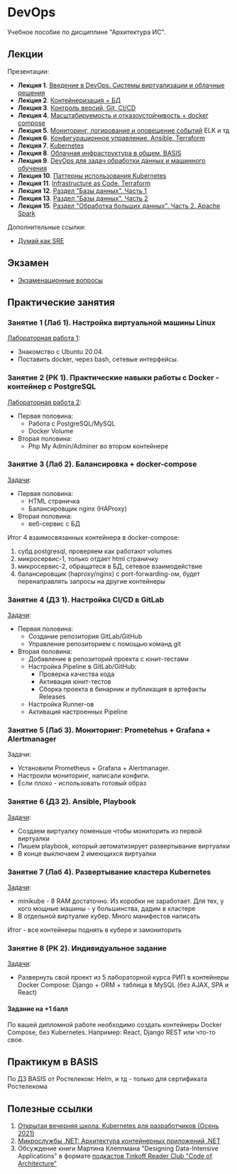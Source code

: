 # DevOps

Учебное пособие по дисциплине "Архитектура ИС".

## Лекции
Презентации:

* **Лекция 1**. [Введение в DevOps. Системы виртуализации и облачные решения](lectures/lec1/L1.pptx) 
* **Лекция 2**. [Контейнеризация + БД](lectures/lec1/L2.pptx) 
* **Лекция 3**. [Контроль версий, Git, CI/CD](lectures/lec1) 
* **Лекция 4**. [Масштабируемость и отказоустойчивость + docker compose](lectures/lec1) 
* **Лекция 5**. [Мониторинг, логирование и оповещение событий](lectures/lec1) 
ELK и тд
* **Лекция 6**. [Конфигурационное управление. Ansible, Terraform](lectures/lec1) 
* **Лекция 7**. [Kubernetes](lectures/lec1)
* **Лекция 8**. [Облачная инфраструктура в общем. BASIS](lectures/lec1) 
* **Лекция 9**. [DevOps для задач  обработки данных и машинного обучения](lectures/lec1) 
* **Лекция 10**. [Паттерны использования Kubernetes](lectures/lec1) 
* **Лекция 11**. [Infrastructure as Code. Terraform](lectures/lec1) 
* **Лекция 12**. [Раздел "Базы данных". Часть 1](lectures/lec1) 
* **Лекция 13**. [Раздел "Базы данных". Часть 2](lectures/lec1) 
* **Лекция 15**. [Раздел "Обработка больших данных". Часть 2. Apache Spark](lectures/lec1) 

Дополнительные ссылки:

* [Думай как SRE](lectures/lec1)

## Экзамен

* [Экзаменационные вопросы](exam.md)

## Практические занятия

### Занятие 1 (Лаб 1). Настройка виртуальной машины Linux


[Лабораторная работа 1](labs/L1.pdf):

* Знакомство с Ubuntu 20.04.
* Поставить docker, через bash, сетевые интерфейсы.

### Занятие 2 (РК 1). Практические навыки работы с Docker - контейнер с PostgreSQL


[Лабораторная работа 2](labs/L2.pdf):

* Первая половина:
  * Работа с PostgreSQL/MySQL
  * Docker Volume
* Вторая половина:
  * Php My Admin/Adminer во втором контейнере

### Занятие 3 (Лаб 2). Балансировка + docker-compose


[Задачи](labs/L2.pdf):

* Первая половина:
  * HTML страничка
  * Балансировщик nginx (HAProxy)
* Вторая половина:
  * веб-сервис с БД

Итог 4 взаимосвязанных контейнера в docker-compose:

1. субд postgresql, проверяем как работают volumes
2. микросервис-1, только отдает html страничку
3. микросервис-2, обращатеся в БД, сетевое взаимодействие
4. балансировщик (haproxy/nginx) с port-forwarding-ом, будет перенаправлять запросы на другие контейнеры

### Занятие 4 (ДЗ 1). Настройка CI/CD в GitLab


[Задачи](labs/L2.pdf):

* Первая половина:
  * Создание репозитория GitLab/GitHub
  * Управление репозиторием с помощью команд git
* Вторая половина:
  * Добавление в репозиторий проекта с юнит-тестами
  * Настройка Pipeline в GitLab/GitHub:
    * Проверка качества кода
    * Активация юнит-тестов
    * Сборка проекта в бинарник и публикация в артефакты Releases
  * Настройка Runner-ов
  * Активация настроенных Pipeline

### Занятие 5 (Лаб 3). Мониторинг: Prometehus + Grafana + Alertmanager

Задачи:

* Установили Prometheus + Grafana + Alertmanager.
* Настроили мониторинг, написали конфиги.
* Если плохо - использовать готовый образ

### Занятие 6 (ДЗ 2). Ansible, Playbook


[Задачи](labs/L2.pdf):

* Создаем виртуалку поменьше чтобы мониторить из первой виртуалки
* Пишем playbook, который автоматизирует развертывание виртуалки
* В конце выключаем 2 имеющихся виртуалки

### Занятие 7 (Лаб 4). Развертывание кластера Kubernetes


[Задачи](labs/L2.pdf):

* minikube - 8 RAM достаточно. Из коробки не заработает. Для тех, у кого мощные машины - у большинства, дадим в кластере
* В отдельной виртуалке кубер. Много манифестов написать

Итог - все контейнеры поднять в кубере и замониторить

### Занятие 8 (РК 2). Индивидуальное задание

[Задачи](labs/L2.pdf):

* Развернуть свой проект из 5 лабораторной курса РИП в контейнеры Docker Compose: Django + ORM + таблица в MySQL (без AJAX, SPA и React)

#### Задание на +1 балл

По вашей дипломной работе необходимо создать контейнеры Docker Compose, без Kubernetes. Например: React, Django REST или что-то свое.

## Практикум в BASIS

По ДЗ BASIS от Ростелеком: Helm, и тд - только для сертификата Ростелекома

## Полезные ссылки

1. [Открытая вечерняя школа. Kubernetes для разработчиков (Осень 2021)](https://www.youtube.com/playlist?list=PL8D2P0ruohOBSA_CDqJLflJ8FLJNe26K-)
2. [Микрослужбы .NET: Архитектура контейнерных приложений .NET](https://learn.microsoft.com/ru-ru/dotnet/architecture/microservices/)
3. Обсуждение книги Мартина Клеппмана "Designing Data-Intensive Applications" в формате [подкастов Tinkoff Reader Club "Code of Architecture"](https://www.youtube.com/playlist?list=PLLrf_044z4JpIlGkIDn6sdBstsTkKMXU6)
